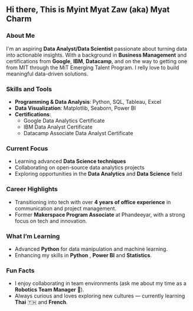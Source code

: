 ## Hi there, This is Myint Myat Zaw (aka) Myat Charm

### About Me

I'm an aspiring **Data Analyst/Data Scientist** passionate about turning data into actionable insights. 
With a background in **Business Management** and certifications from **Google**, **IBM**, **Datacamp**, 
and on the way to getting one from MIT through the MiT Emerging Talent Program. 
I relly love to build meaningful data-driven solutions.

### Skills and Tools

- **Programming & Data Analysis**: Python, SQL, Tableau, Excel
- **Data Visualization**: Matplotlib, Seaborn, Power BI
- **Certifications**:
  - Google Data Analytics Certificate
  - IBM Data Analyst Certificate
  - Datacamp Associate Data Analyst Certificate

### Current Focus

- Learning advanced **Data Science techniques**
- Collaborating on open-source data analytics projects
- Exploring opportunities in the **Data Analytics** and **Data Science** field

### Career Highlights

- Transitioning into tech with over **4 years of office experience**
  in communication and project management.
- Former **Makerspace Program Associate** at Phandeeyar,
  with a strong focus on tech and innovation.

### What I’m Learning

- Advanced **Python** for data manipulation and machine learning.
- Enhancing my skills in **Python** , **Power BI** and **Statistics**.

### Fun Facts

- I enjoy collaborating in team environments
  (ask me about my time as a **Robotics Team Manager** 🤖).
- Always curious and loves exploring new cultures —
  currently learning **Thai** 🇹🇭 and **French**.

